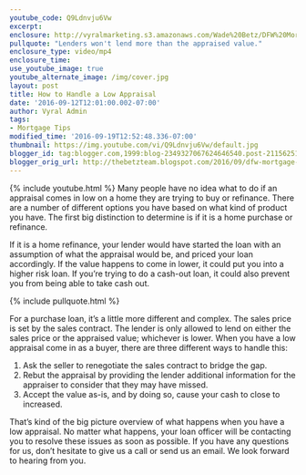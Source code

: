 ```yaml
---
youtube_code: Q9Ldnvju6Vw
excerpt:
enclosure: http://vyralmarketing.s3.amazonaws.com/Wade%20Betz/DFW%20Mortgage%20Lender-%20How%20to%20Handle%20a%20Low%20Appraisal.mp4
pullquote: "Lenders won't lend more than the appraised value."
enclosure_type: video/mp4
enclosure_time:
use_youtube_image: true
youtube_alternate_image: /img/cover.jpg
layout: post
title: How to Handle a Low Appraisal
date: '2016-09-12T12:01:00.002-07:00'
author: Vyral Admin
tags:
- Mortgage Tips
modified_time: '2016-09-19T12:52:48.336-07:00'
thumbnail: https://img.youtube.com/vi/Q9Ldnvju6Vw/default.jpg
blogger_id: tag:blogger.com,1999:blog-2349327067624646540.post-211562519256005227
blogger_orig_url: http://thebetzteam.blogspot.com/2016/09/dfw-mortgage-lender-how-to-handle-low.html
---
```

{% include youtube.html %}
Many people have no idea what to do if an appraisal comes in low on a home they are trying to buy or refinance. There are a number of different options you have based on what kind of product you have. The first big distinction to determine is if it is a home purchase or refinance.

If it is a home refinance, your lender would have started the loan with an assumption of what the appraisal would be, and priced your loan accordingly. If the value happens to come in lower, it could put you into a higher risk loan. If you’re trying to do a cash-out loan, it could also prevent you from being able to take cash out.

{% include pullquote.html %}

 For a purchase loan, it’s a little more different and complex. The sales price is set by the sales contract. The lender is only allowed to lend on either the sales price or the appraised value; whichever is lower. When you have a low appraisal come in as a buyer, there are three different ways to handle this:

1. Ask the seller to renegotiate the sales contract to bridge the gap.
2. Rebut the appraisal by providing the lender additional information for the appraiser to consider that they may have missed.
3. Accept the value as-is, and by doing so, cause your cash to close to increased.

That’s kind of the big picture overview of what happens when you have a low appraisal. No matter what happens, your loan officer will be contacting you to resolve these issues as soon as possible. If you have any questions for us, don’t hesitate to give us a call or send us an email. We look forward to hearing from you.

